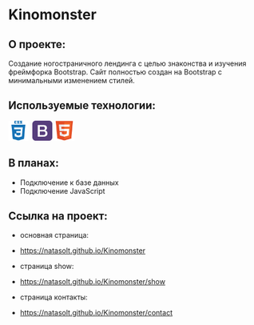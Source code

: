# Kinomonster

## О проекте:

Создание ногостраничного лендинга с целью знаконства и изучения фреймфорка Bootstrap. Сайт полностью создан на Bootstrap с минимальными
изменением стилей.

## Используемые технологии:

<img src="https://github.com/devicons/devicon/blob/master/icons/css3/css3-plain-wordmark.svg"  title="CSS3" alt="CSS" width="40" height="40"/>&nbsp;
 <img src="https://raw.githubusercontent.com/github/explore/80688e429a7d4ef2fca1e82350fe8e3517d3494d/topics/bootstrap/bootstrap.png" width="40" height="40" alt="bootstrap" title="bootstrap">
  <img src="https://github.com/devicons/devicon/blob/master/icons/html5/html5-original.svg" title="HTML5" alt="HTML" width="40" height="40"/>&nbsp;

  ## В планах:
  * Подключение к базе данных
  * Подключение JavaScript

  ## Ссылка на проект:

  * основная страница:
  * https://natasolt.github.io/Kinomonster

  * страница show:
  * https://natasolt.github.io/Kinomonster/show

  * страница контакты:
  * https://natasolt.github.io/Kinomonster/contact